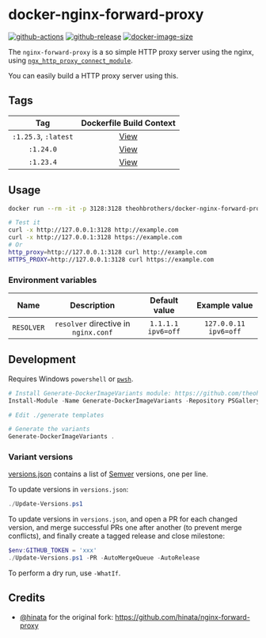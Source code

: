 # docker-nginx-forward-proxy

[![github-actions](https://github.com/theohbrothers/docker-nginx-forward-proxy/actions/workflows/ci-master-pr.yml/badge.svg?branch=master)](https://github.com/theohbrothers/docker-nginx-forward-proxy/actions/workflows/ci-master-pr.yml)
[![github-release](https://img.shields.io/github/v/release/theohbrothers/docker-nginx-forward-proxy?style=flat-square)](https://github.com/theohbrothers/docker-nginx-forward-proxy/releases/)
[![docker-image-size](https://img.shields.io/docker/image-size/theohbrothers/docker-nginx-forward-proxy/latest)](https://hub.docker.com/r/theohbrothers/docker-nginx-forward-proxy)

The `nginx-forward-proxy` is a so simple HTTP proxy server using the nginx, using [`ngx_http_proxy_connect_module`](https://github.com/chobits/ngx_http_proxy_connect_module).

You can easily build a HTTP proxy server using this.

## Tags

| Tag | Dockerfile Build Context |
|:-------:|:---------:|
| `:1.25.3`, `:latest` | [View](variants/1.25.3) |
| `:1.24.0` | [View](variants/1.24.0) |
| `:1.23.4` | [View](variants/1.23.4) |

## Usage

```sh
docker run --rm -it -p 3128:3128 theohbrothers/docker-nginx-forward-proxy:latest

# Test it
curl -x http://127.0.0.1:3128 http://example.com
curl -x http://127.0.0.1:3128 https://example.com
# Or
http_proxy=http://127.0.0.1:3128 curl http://example.com
HTTPS_PROXY=http://127.0.0.1:3128 curl https://example.com
```

### Environment variables

| Name | Description | Default value | Example value |
|:---:|:---:|:---:|:---:|
| `RESOLVER` | `resolver` directive in `nginx.conf` | `1.1.1.1 ipv6=off` | `127.0.0.11 ipv6=off` |

## Development

Requires Windows `powershell` or [`pwsh`](https://github.com/PowerShell/PowerShell).

```powershell
# Install Generate-DockerImageVariants module: https://github.com/theohbrothers/Generate-DockerImageVariants
Install-Module -Name Generate-DockerImageVariants -Repository PSGallery -Scope CurrentUser -Force -Verbose

# Edit ./generate templates

# Generate the variants
Generate-DockerImageVariants .
```

### Variant versions

[versions.json](generate/definitions/versions.json) contains a list of [Semver](https://semver.org/) versions, one per line.

To update versions in `versions.json`:

```powershell
./Update-Versions.ps1
```

To update versions in `versions.json`, and open a PR for each changed version, and merge successful PRs one after another (to prevent merge conflicts), and finally create a tagged release and close milestone:

```powershell
$env:GITHUB_TOKEN = 'xxx'
./Update-Versions.ps1 -PR -AutoMergeQueue -AutoRelease
```

To perform a dry run, use `-WhatIf`.

## Credits

- [@hinata](https://github.com/hinata) for the original fork: https://github.com/hinata/nginx-forward-proxy
